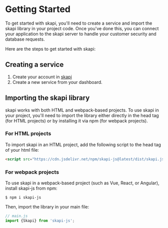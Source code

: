 # Getting Started

To get started with skapi, you'll need to create a service and import the skapi library in your project code. Once you've done this, you can connect your application to the skapi server to handle your customer security and database requests.

Here are the steps to get started with skapi:


## Creating a service

1. Create your account in [skapi](https://www.skapi.com/signup)
2. Create a new service from your dashboard.


## Importing the skapi library

skapi works with both HTML and webpack-based projects. To use skapi in your project, you'll need to import the library either directly in the head tag (for HTML projects) or by installing it via npm (for webpack projects).

### For HTML projects

To import skapi in an HTML project, add the following script to the head tag of your html file:

``` html
<script src="https://cdn.jsdelivr.net/npm/skapi-js@latest/dist/skapi.js"></script>
```

### For webpack projects

To use skapi in a webpack-based project (such as Vue, React, or Angular), install skapi-js from npm:

```
$ npm i skapi-js
```

Then, import the library in your main file:

``` js
// main.js
import {Skapi} from 'skapi-js';
```